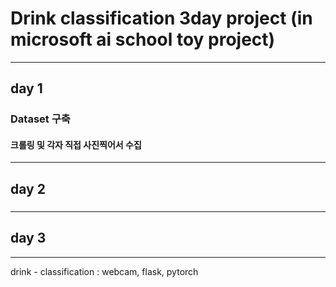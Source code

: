# Drink classification 3day project (in microsoft ai school toy project)

<hr>

## day 1

### Dataset 구축
#### 크롤링 및 각자 직접 사진찍어서 수집

<hr>

## day 2
### 

<hr>

## day 3

<hr>




drink - classification : webcam, flask, pytorch
